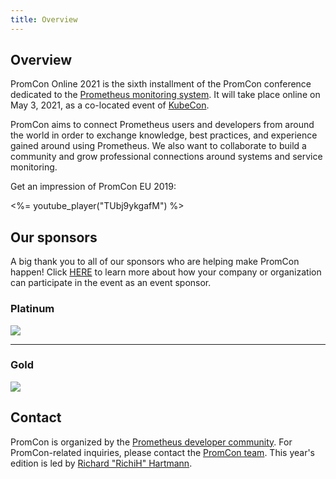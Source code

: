 ```yaml
---
title: Overview
---
```


## Overview

PromCon Online 2021 is the sixth installment of the PromCon conference dedicated to the [Prometheus monitoring system](https://prometheus.io/). It will take place online on May 3, 2021, as a co-located event of [KubeCon](https://events.linuxfoundation.org/kubecon-cloudnativecon-europe/).

PromCon aims to connect Prometheus users and developers from around the world in order to exchange knowledge, best practices, and experience gained around using Prometheus. We also want to collaborate to build a community and grow professional connections around systems and service monitoring.

Get an impression of PromCon EU 2019:

<%= youtube_player("TUbj9ykgafM") %>

## Our sponsors

A big thank you to all of our sponsors who are helping make PromCon happen! Click [HERE](http://cncf.io/sponsor) to learn more about how your company or organization can participate in the event as an event sponsor.

<h3>Platinum</h3>
<div class="sponsor-logos">
  <a href="https://grafana.com/"><img src="/assets/grafana-2021.svg" class="logo"/></a>
</div>

<hr>

<h3>Gold</h3>
<div class="sponsor-logos">
  <a href="https://chronosphere.io/"><img src="/assets/chronosphere-2021.svg" class="logo"/></a>
</div>


## Contact

PromCon is organized by the [Prometheus developer community](https://prometheus.io/community/). For PromCon-related inquiries, please contact the [PromCon team](mailto:promcon-organizers@googlegroups.com). This year's edition is led by [Richard "RichiH" Hartmann](https://twitter.com/TwitchiH).
